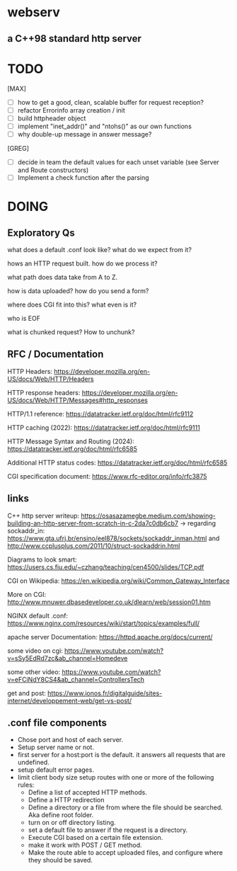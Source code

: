 # webserv
## a C++98 standard http server

# TODO

[MAX]
- [ ] how to get a good, clean, scalable buffer for request reception?
- [ ] refactor Errorinfo array creation / init
- [ ] build httpheader object
- [ ] implement "inet_addr()" and "ntohs()" as our own functions
- [ ] why double-up message in answer message?

[GREG]
- [ ] decide in team the default values for each unset variable (see Server and Route constructors)
- [ ] Implement a check function after the parsing
# DOING

##	Exploratory Qs
what does a default .conf look like? what do we expect from it?

hows an HTTP request built. how do we process it?

what path does data take from A to Z.

how is data uploaded? how do you send a form?

where does CGI fit into this? what even is it?

who is EOF

what is chunked request? How to unchunk?

##	RFC / Documentation
HTTP Headers:	https://developer.mozilla.org/en-US/docs/Web/HTTP/Headers

HTTP response headers:	https://developer.mozilla.org/en-US/docs/Web/HTTP/Messages#http_responses

HTTP/1.1 reference:	https://datatracker.ietf.org/doc/html/rfc9112

HTTP caching (2022):	https://datatracker.ietf.org/doc/html/rfc9111

HTTP Message Syntax and Routing (2024): https://datatracker.ietf.org/doc/html/rfc6585

Additional HTTP status codes: https://datatracker.ietf.org/doc/html/rfc6585

CGI specification document: https://www.rfc-editor.org/info/rfc3875

##	links
C++ http server writeup:    https://osasazamegbe.medium.com/showing-building-an-http-server-from-scratch-in-c-2da7c0db6cb7
-> regarding sockaddr_in:   https://www.gta.ufrj.br/ensino/eel878/sockets/sockaddr_inman.html and http://www.ccplusplus.com/2011/10/struct-sockaddrin.html

Diagrams to look smart: https://users.cs.fiu.edu/~czhang/teaching/cen4500/slides/TCP.pdf

CGI on Wikipedia: https://en.wikipedia.org/wiki/Common_Gateway_Interface

More on CGI:    http://www.mnuwer.dbasedeveloper.co.uk/dlearn/web/session01.htm

NGINX default .conf:    https://www.nginx.com/resources/wiki/start/topics/examples/full/

apache server Documentation:    https://httpd.apache.org/docs/current/

some video  on cgi: https://www.youtube.com/watch?v=sSy5EdRd7zc&ab_channel=Homedeve

some other video: https://www.youtube.com/watch?v=eFCiNdY8CS4&ab_channel=ControllersTech

get and post: https://www.ionos.fr/digitalguide/sites-internet/developpement-web/get-vs-post/

##  .conf file components
- Chose port and host of each server.
- Setup server name or not.
- first server for a host:port is the default. it answers all requests that are undefined.
- setup default error pages.
- limit client body size
setup routes with one or more of the following rules:
    - Define a list of accepted HTTP methods.
    - Define a HTTP redirection
    - Define a directory or a file from where the file should be searched. Aka define root folder.
    - turn on or off directory listing.
    - set a default file to answer if the request is a directory.
    - Execute CGI based on a certain file extension.
    - make it work with POST / GET method.
    - Make the route able to accept uploaded files, and configure where they should be saved.
